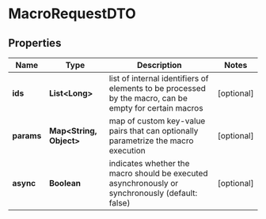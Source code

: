 # MacroRequestDTO

## Properties
Name | Type | Description | Notes
------------ | ------------- | ------------- | -------------
**ids** | **List&lt;Long&gt;** | list of internal identifiers of elements to be processed by the macro, can be empty for certain macros |  [optional]
**params** | **Map&lt;String, Object&gt;** | map of custom key-value pairs that can optionally parametrize the macro execution |  [optional]
**async** | **Boolean** | indicates whether the macro should be executed asynchronously or synchronously (default: false) |  [optional]
